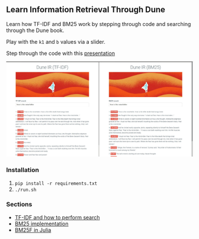 ## Learn Information Retrieval Through Dune

Learn how TF-IDF and BM25 work by stepping through code and searching through the Dune book.

Play with the `k1` and `b` values via a slider.

Step through the code with this [presentation](
https://docs.google.com/presentation/d/1_4dB0V6NZyknxmJXFSQp2Xoi5TRIC46osJNOtlxy0S8/edit?usp=sharing)


![Dune book cover](https://raw.githubusercontent.com/beatobongco/dune_ir/master/dune_demo.jpeg)

### Installation

1. `pip install -r requirements.txt`
2. `./run.sh`

### Sections

* [TF-IDF and how to perform search](https://github.com/beatobongco/dune_ir/blob/master/search.py)
* [BM25 implementation](https://github.com/beatobongco/dune_ir/blob/master/bm25.py)
* [BM25F in Julia](https://github.com/beatobongco/julia_playground/blob/master/BM25F.jl)
